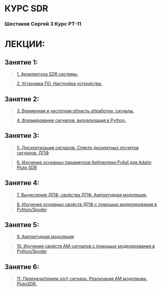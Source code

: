 # КУРС SDR
### Шестаков Сергей 3 Курс РТ-11
# ЛЕКЦИИ:
## Занятие 1:
> [1. Архитектура SDR системы.](https://humble-ballcap-e09.notion.site/1-SDR-bf05fc1219da419d88d15f950007c08d?pvs=4)

>  [2. Установка ПО, Настройка устройства.](https://humble-ballcap-e09.notion.site/2-84a9d15f81834c58a86af70a76991cec)
## Занятие 2:
>[3. Временная и частотная область обработки, сигналы.](https://humble-ballcap-e09.notion.site/3-022075c5872a478a986df83e3e5dd6dd?pvs=4)

>  [4. Формирование сигналов, визуализация в Python.](https://humble-ballcap-e09.notion.site/4-Python-5f78caed6b4c4d919115c5489dd4ffae?pvs=4)
## Занятие 3:
> [5. Дискретизация сигналов. Спектр дискретных отсчетов сигналов. ДПФ](https://humble-ballcap-e09.notion.site/5-5f9904dc31f747379b47610a5625be65?pvs=4)

> [6. Изучение основных параметров библиотеки PyAdi для Adalm Pluto SDR](https://humble-ballcap-e09.notion.site/6-PyAdi-Adalm-Pluto-SDR-7dabe605bb7243e3b8cb02ff208ca2bf?pvs=4)

## Занятие 4:

> [7. Вычисление ДПФ, свойства ДПФ. Амплитудная модуляция.](https://humble-ballcap-e09.notion.site/7-0ee2669e5e8144f39ed11d8455609fc2?pvs=25)

> [8. Изучение основных свойств ДПФ с помощью моделирования в  Python/Spyder](https://humble-ballcap-e09.notion.site/8-Python-Spyder-c8f1d4266bd0468caadda311c2e6f812?pvs=25)

## Занятие 5:

> [9. Амплитудная модуляция](https://humble-ballcap-e09.notion.site/9-e47a36000b3944be8c93d32561685ae1?pvs=25)

> [10. Изучение свойств АМ-сигналов с помощью моделирования в Python/Spyder](https://humble-ballcap-e09.notion.site/10-Python-Spyder-6db5b4e2bbc74e098af7297b98508b63?pvs=25)

## Занятие 6:

> [11. Передача/прием sin() сигнала. Реализация АМ модуляции. PlutoSDR.](https://humble-ballcap-e09.notion.site/11-sin-PlutoSDR-33d96c13fe9142c3bdceb2ede48f7a50?pvs=25)



